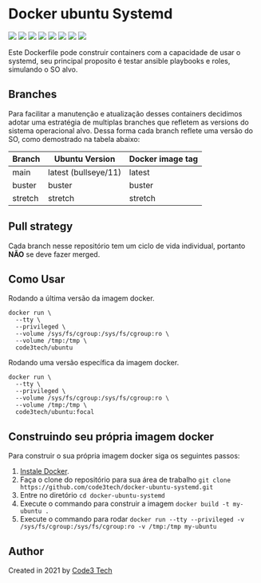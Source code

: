 # Docker ubuntu Systemd

[![](https://img.shields.io/badge/Code3%20Tech-DevOps%20Tool-%231D8348)](https://hub.docker.com/repository/docker/code3tech/ubuntu)
[![](https://img.shields.io/docker/cloud/automated/code3tech/ubuntu)](https://hub.docker.com/repository/docker/code3tech/ubuntu)
[![](https://img.shields.io/docker/cloud/build/code3tech/ubuntu)](https://hub.docker.com/repository/docker/code3tech/ubuntu)
[![](https://img.shields.io/docker/image-size/code3tech/ubuntu/stretch)](https://hub.docker.com/repository/docker/code3tech/ubuntu)
[![](https://img.shields.io/docker/pulls/code3tech/ubuntu)](https://hub.docker.com/repository/docker/code3tech/ubuntu)
[![](https://img.shields.io/docker/stars/code3tech/ubuntu)](https://hub.docker.com/repository/docker/code3tech/ubuntu)
[![](https://img.shields.io/github/issues/code3tech/docker-ubuntu-systemd)](https://hub.docker.com/repository/docker/code3tech/ubuntu)
[![](https://img.shields.io/github/license/code3tech/docker-ubuntu-systemd)](https://hub.docker.com/repository/docker/code3tech/ubuntu)

Este Dockerfile pode construir containers com a capacidade de usar o systemd, seu principal proposito é testar ansible playbooks e roles, simulando o SO alvo.

Branches
------------

Para facilitar a manutenção e atualização desses containers decidimos adotar uma estratégia de multiplas branches que refletem as versions do sistema operacional alvo. Dessa forma cada branch reflete uma versão do SO, como demostrado na tabela abaixo:

|Branch    |Ubuntu Version        |Docker image tag     |
|----------|----------------------|---------------------|
|main      |latest (bullseye/11)  |latest               |
|buster    |buster                |buster               |
|stretch   |stretch               |stretch              |

Pull strategy
------------

Cada branch nesse repositório tem um ciclo de vida individual, portanto **NÃO** se deve fazer merged.

Como Usar
------------

Rodando a última versão da imagem docker.

```
docker run \
  --tty \
  --privileged \
  --volume /sys/fs/cgroup:/sys/fs/cgroup:ro \
  --volume /tmp:/tmp \
  code3tech/ubuntu
```

Rodando uma versão específica da imagem docker.

```
docker run \
  --tty \
  --privileged \
  --volume /sys/fs/cgroup:/sys/fs/cgroup:ro \
  --volume /tmp:/tmp \
  code3tech/ubuntu:focal
``` 

Construindo seu própria imagem docker
------------

Para construir o sua própria imagem docker siga os seguintes passos:

  1. [Instale Docker](https://docs.docker.com/engine/installation/).
  2. Faça o clone do repositório para sua área de trabalho `git clone https://github.com/code3tech/docker-ubuntu-systemd.git`
  3. Entre no diretório `cd docker-ubuntu-systemd`
  4. Execute o commando para construir a imagem `docker build -t my-ubuntu .`
  5. Execute o commando para rodar `docker run --tty --privileged -v /sys/fs/cgroup:/sys/fs/cgroup:ro -v /tmp:/tmp my-ubuntu`

Author
------------

Created in 2021 by [Code3 Tech](https://code3.tech/) 